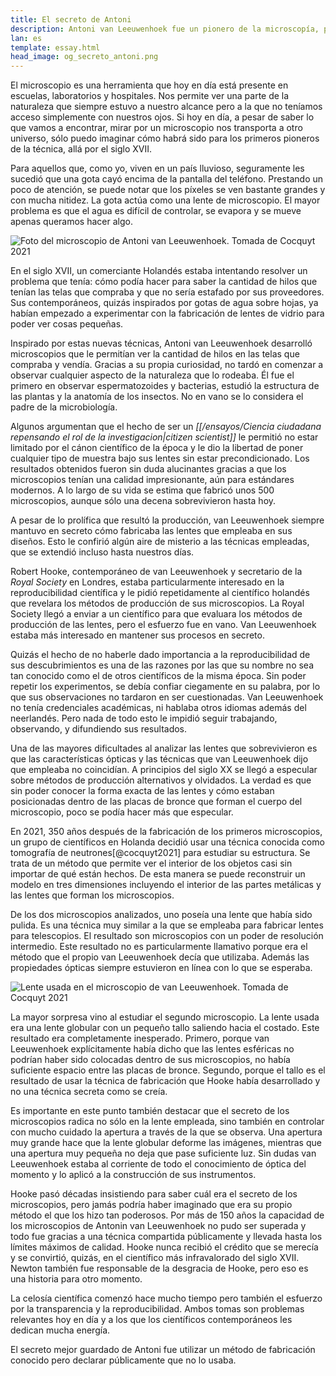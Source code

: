 ```yaml
---
title: El secreto de Antoni
description: Antoni van Leeuwenhoek fue un pionero de la microscopía, pero su tecnología permaneció indescifrable durante siglos
lan: es
template: essay.html
head_image: og_secreto_antoni.png
--- 
```

El microscopio es una herramienta que hoy en día está presente en escuelas, laboratorios y hospitales. Nos permite ver una parte de la naturaleza que siempre estuvo a nuestro alcance pero a la que no teníamos acceso simplemente con nuestros ojos. Si hoy en día, a pesar de saber lo que vamos a encontrar, mirar por un microscopio nos transporta a otro universo, sólo puedo imaginar cómo habrá sido para los primeros pioneros de la técnica, allá por el siglo XVII. 

Para aquellos que, como yo, viven en un país lluvioso, seguramente les sucedió que una gota cayó encima de la pantalla del teléfono. Prestando un poco de atención, se puede notar que los píxeles se ven bastante grandes y con mucha nitidez. La gota actúa como una lente de microscopio. El mayor problema es que el agua es difícil de controlar, se evapora y se mueve apenas queramos hacer algo. 

![Foto del microscopio de Antoni van Leeuwenhoek. Tomada de Cocquyt 2021](/images/antoni_microscope.png)

En el siglo XVII, un comerciante Holandés estaba intentando resolver un problema que tenía: cómo podía hacer para saber la cantidad de hilos que tenían las telas que compraba y que no sería estafado por sus proveedores. Sus contemporáneos, quizás inspirados por gotas de agua sobre hojas, ya habían empezado a experimentar con la fabricación de lentes de vidrio para poder ver cosas pequeñas. 

Inspirado por estas nuevas técnicas, Antoni van Leeuwenhoek desarrolló microscopios que le permitían ver la cantidad de hilos en las telas que compraba y vendía. Gracias a su propia curiosidad, no tardó en comenzar a observar cualquier aspecto de la naturaleza que lo rodeaba. Él fue el primero en observar espermatozoides y bacterias, estudió la estructura de las plantas y la anatomía de los insectos. No en vano se lo considera el padre de la microbiología. 

Algunos argumentan que el hecho de ser un *[[/ensayos/Ciencia ciudadana repensando el rol de la investigacion|citizen scientist]]* le permitió no estar limitado por el cánon científico de la época y le dio la libertad de poner cualquier tipo de muestra bajo sus lentes sin estar precondicionado. Los resultados obtenidos fueron sin duda alucinantes gracias a que los microscopios tenían una calidad impresionante, aún para estándares modernos. A lo largo de su vida se estima que fabricó unos 500 microscopios, aunque sólo una decena sobrevivieron hasta hoy. 

A pesar de lo prolífica que resultó la producción, van Leeuwenhoek siempre mantuvo en secreto cómo fabricaba las lentes que empleaba en sus diseños. Esto le confirió algún aire de misterio a las técnicas empleadas, que se extendió incluso hasta nuestros días. 

Robert Hooke, contemporáneo de van Leeuwenhoek y secretario de la *Royal Society* en Londres, estaba particularmente interesado en la reproducibilidad científica y le pidió repetidamente al científico holandés que revelara los métodos de producción de sus microscopios. La Royal Society llegó a enviar a un científico para que evaluara los métodos de producción de las lentes, pero el esfuerzo fue en vano. Van Leeuwenhoek estaba más interesado en mantener sus procesos en secreto. 

Quizás el hecho de no haberle dado importancia a la reproducibilidad de sus descubrimientos es una de las razones por las que su nombre no sea tan conocido como el de otros científicos de la misma época. Sin poder repetir los experimentos, se debía confiar ciegamente en su palabra, por lo que sus observaciones no tardaron en ser cuestionadas. Van Leeuwenhoek no tenía credenciales académicas, ni hablaba otros idiomas además del neerlandés. Pero nada de todo esto le impidió seguir trabajando, observando, y difundiendo sus resultados. 

Una de las mayores dificultades al analizar las lentes que sobrevivieron es que las características ópticas y las técnicas que van Leeuwenhoek dijo que empleaba no coincidían. A principios del siglo XX se llegó a especular sobre métodos de producción alternativos y olvidados. La verdad es que sin poder conocer la forma exacta de las lentes y cómo estaban posicionadas dentro de las placas de bronce que forman el cuerpo del microscopio, poco se podía hacer más que especular. 

En 2021, 350 años después de la fabricación de los primeros microscopios, un grupo de científicos en Holanda decidió usar una técnica conocida como tomografía de neutrones[@cocquyt2021] para estudiar su estructura. Se trata de un método que permite ver el interior de los objetos casi sin importar de qué están hechos. De esta manera se puede reconstruir un modelo en tres dimensiones incluyendo el interior de las partes metálicas y las lentes que forman los microscopios. 

De los dos microscopios analizados, uno poseía una lente que había sido pulida. Es una técnica muy similar a la que se empleaba para fabricar lentes para telescopios. El resultado son microscopios con un poder de resolución intermedio. Este resultado no es particularmente llamativo porque era el método que el propio van Leeuwenhoek decía que utilizaba. Además las propiedades ópticas siempre estuvieron en línea con lo que se esperaba. 

![Lente usada en el microscopio de van Leeuwenhoek. Tomada de Cocquyt 2021](/images/van_leeuwenhoek_lens.png)

La mayor sorpresa vino al estudiar el segundo microscopio. La lente usada era una lente globular con un pequeño tallo saliendo hacia el costado. Este resultado era completamente inesperado. Primero, porque van Leeuwenhoek explícitamente había dicho que las lentes esféricas no podrían haber sido colocadas dentro de sus microscopios, no había suficiente espacio entre las placas de bronce. Segundo, porque el tallo es el resultado de usar la técnica de fabricación que Hooke había desarrollado y no una técnica secreta como se creía. 

Es importante en este punto también destacar que el secreto de los microscopios radica no sólo en la lente empleada, sino también en controlar con mucho cuidado la apertura a través de la que se observa. Una apertura muy grande hace que la lente globular deforme las imágenes, mientras que una apertura muy pequeña no deja que pase suficiente luz. Sin dudas van Leeuwenhoek estaba al corriente de todo el conocimiento de óptica del momento y lo aplicó a la construcción de sus instrumentos. 

Hooke pasó décadas insistiendo para saber cuál era el secreto de los microscopios, pero jamás podría haber imaginado que era su propio método el que los hizo tan poderosos. Por más de 150 años la capacidad de los microscopios de Antonin van Leeuwenhoek no pudo ser superada y todo fue gracias a una técnica compartida públicamente y llevada hasta los límites máximos de calidad. Hooke nunca recibió el crédito que se merecía y se convirtió, quizás, en el científico más infravalorado del siglo XVII. Newton también fue responsable de la desgracia de Hooke, pero eso es una historia para otro momento. 

La celosía científica comenzó hace mucho tiempo pero también el esfuerzo por la transparencia y la reproducibilidad. Ambos tomas son problemas relevantes hoy en día y a los que los científicos contemporáneos les dedican mucha energía. 

El secreto mejor guardado de Antoni fue utilizar un método de fabricación conocido pero declarar públicamente que no lo usaba. 
